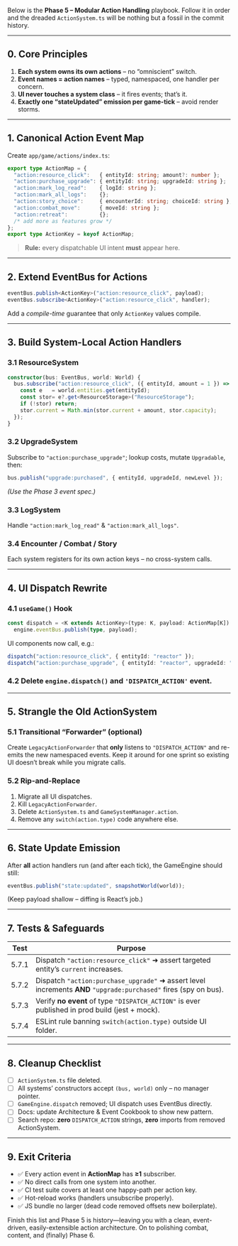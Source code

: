 Below is the **Phase 5 – Modular Action Handling** playbook. Follow it in order and the dreaded `ActionSystem.ts` will be nothing but a fossil in the commit history.

---

## 0. Core Principles

1. **Each system owns its own actions** – no “omniscient” switch.
2. **Event names = action names** – typed, namespaced, one handler per concern.
3. **UI never touches a system class** – it fires events; that’s it.
4. **Exactly one “stateUpdated” emission per game-tick** – avoid render storms.

---

## 1. Canonical Action Event Map

Create `app/game/actions/index.ts`:

```ts
export type ActionMap = {
  "action:resource_click":   { entityId: string; amount?: number };
  "action:purchase_upgrade": { entityId: string; upgradeId: string };
  "action:mark_log_read":    { logId: string };
  "action:mark_all_logs":    {};
  "action:story_choice":     { encounterId: string; choiceId: string };
  "action:combat_move":      { moveId: string };
  "action:retreat":          {};
  /* add more as features grow */
};
export type ActionKey = keyof ActionMap;
```

> **Rule:** every dispatchable UI intent **must** appear here.

---

## 2. Extend EventBus for Actions

```ts
eventBus.publish<ActionKey>("action:resource_click", payload);
eventBus.subscribe<ActionKey>("action:resource_click", handler);
```

Add a *compile-time* guarantee that only `ActionKey` values compile.

---

## 3. Build System-Local Action Handlers

### 3.1 ResourceSystem

```ts
constructor(bus: EventBus, world: World) {
  bus.subscribe("action:resource_click", ({ entityId, amount = 1 }) => {
    const e   = world.entities.get(entityId);
    const stor= e?.get<ResourceStorage>("ResourceStorage");
    if (!stor) return;
    stor.current = Math.min(stor.current + amount, stor.capacity);
  });
}
```

### 3.2 UpgradeSystem

Subscribe to `"action:purchase_upgrade"`; lookup costs, mutate `Upgradable`, then:

```ts
bus.publish("upgrade:purchased", { entityId, upgradeId, newLevel });
```

*(Use the Phase 3 event spec.)*

### 3.3 LogSystem

Handle `"action:mark_log_read"` & `"action:mark_all_logs"`.

### 3.4 Encounter / Combat / Story

Each system registers for its own action keys – no cross-system calls.

---

## 4. UI Dispatch Rewrite

### 4.1 `useGame()` Hook

```ts
const dispatch = <K extends ActionKey>(type: K, payload: ActionMap[K]) =>
  engine.eventBus.publish(type, payload);
```

UI components now call, e.g.:

```ts
dispatch("action:resource_click", { entityId: "reactor" });
dispatch("action:purchase_upgrade", { entityId: "reactor", upgradeId: "reactor_exp_1" });
```

### 4.2 Delete `engine.dispatch()` and `'DISPATCH_ACTION'` event.

---

## 5. Strangle the Old ActionSystem

### 5.1 Transitional “Forwarder” (optional)

Create `LegacyActionForwarder` that **only** listens to `"DISPATCH_ACTION"` and re-emits the new namespaced events.  Keep it around for one sprint so existing UI doesn’t break while you migrate calls.

### 5.2 Rip-and-Replace

1. Migrate all UI dispatches.
2. Kill `LegacyActionForwarder`.
3. Delete `ActionSystem.ts` and `GameSystemManager.action`.
4. Remove any `switch(action.type)` code anywhere else.

---

## 6. State Update Emission

After **all** action handlers run (and after each tick), the GameEngine should still:

```ts
eventBus.publish("state:updated", snapshotWorld(world));
```

(Keep payload shallow – diffing is React’s job.)

---

## 7. Tests & Safeguards

| Test  | Purpose                                                                                                          |
| ----- | ---------------------------------------------------------------------------------------------------------------- |
| 5.7.1 | Dispatch `"action:resource_click"` ➜ assert targeted entity’s `current` increases.                               |
| 5.7.2 | Dispatch `"action:purchase_upgrade"` ➜ assert level increments **AND** `"upgrade:purchased"` fires (spy on bus). |
| 5.7.3 | Verify **no event** of type `"DISPATCH_ACTION"` is ever published in prod build (jest + mock).                   |
| 5.7.4 | ESLint rule banning `switch(action.type)` outside UI folder.                                                     |

---

## 8. Cleanup Checklist

* [ ] `ActionSystem.ts` file deleted.
* [ ] All systems’ constructors accept `(bus, world)` only – no manager pointer.
* [ ] `GameEngine.dispatch` removed; UI dispatch uses EventBus directly.
* [ ] Docs: update Architecture & Event Cookbook to show new pattern.
* [ ] Search repo: **zero** `DISPATCH_ACTION` strings, **zero** imports from removed ActionSystem.

---

## 9. Exit Criteria

* ✅ Every action event in **ActionMap** has **≥1** subscriber.
* ✅ No direct calls from one system into another.
* ✅ CI test suite covers at least one happy-path per action key.
* ✅ Hot-reload works (handlers unsubscribe properly).
* ✅ JS bundle no larger (dead code removed offsets new boilerplate).

Finish this list and Phase 5 is history—leaving you with a clean, event-driven, easily-extensible action architecture. On to polishing combat, content, and (finally) Phase 6.
